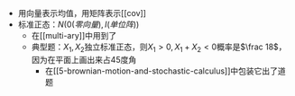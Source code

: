 - 用向量表示均值，用矩阵表示[[cov]]
- 标准正态：$N(0(零向量),I(单位阵))$
  - 在[[multi-ary]]中用到了
  - 典型题：$X_1, X_2$独立标准正态，则$X_1>0, X_1+X_2<0$概率是$\frac 18$，因为在平面上画出来占45度角
    - 在[[5-brownian-motion-and-stochastic-calculus]]中包装它出了道题